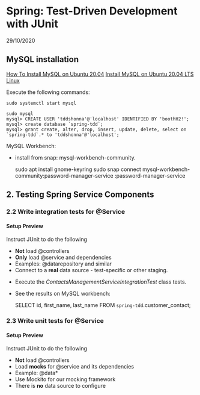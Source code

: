 # Spring: Test-Driven Development with JUnit

29/10/2020

## MySQL installation

[How To Install MySQL on Ubuntu 20.04](https://www.digitalocean.com/community/tutorials/how-to-install-mysql-on-ubuntu-20-04)
[Install MySQL on Ubuntu 20.04 LTS Linux](https://linuxconfig.org/install-mysql-on-ubuntu-20-04-lts-linux)


Execute the following commands:
    
    sudo systemctl start mysql

    sudo mysql
    mysql> CREATE USER 'tddshonna'@'localhost' IDENTIFIED BY 'boothH2!';
    mysql> create database `spring-tdd`;
    mysql> grant create, alter, drop, insert, update, delete, select on `spring-tdd`.* to 'tddshonna'@'localhost';
    
MySQL Workbench:
- install from snap: mysql-workbench-community.

    
    sudo apt install gnome-keyring
    sudo snap connect mysql-workbench-community:password-manager-service :password-manager-service
    
## 2. Testing Spring Service Components
### 2.2 Write integration tests for @Service

#### Setup Preview

Instruct JUnit to do the following
* **Not** load @controllers
* **Only** load @service and dependencies
* Examples: @datarepository and similar
* Connect to a **real** data source - test-specific or other staging.


- Execute the *ContactsManagementServiceIntegrationTest* class tests.
- See the results on MySQL workbench:


    SELECT id, first_name, last_name FROM `spring-tdd`.customer_contact;
    
### 2.3 Write unit tests for @Service

#### Setup Preview

Instruct JUnit to do the following
* **Not** load @controllers
* Load **mocks** for @service and its dependencies
* Example: @data*
* Use Mockito for our mocking framework
* There is **no** data source to configure

